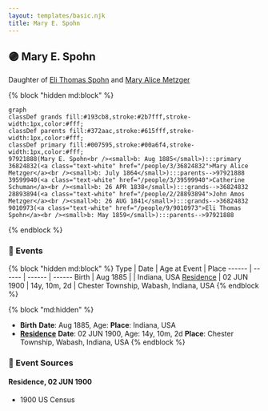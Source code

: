 ```yaml
---
layout: templates/basic.njk
title: Mary E. Spohn
---
```

## 🟣 Mary E. Spohn

Daughter of [Eli Thomas Spohn](/people/9/9010973) and [Mary Alice Metzger](/people/3/36824832)

{% block "hidden md:block" %}
```mermaid
graph
classDef grands fill:#193cb8,stroke:#2b7fff,stroke-width:1px,color:#fff;
classDef parents fill:#372aac,stroke:#615fff,stroke-width:1px,color:#fff;
classDef primary fill:#007595,stroke:#00a6f4,stroke-width:1px,color:#fff;
97921888(Mary E. Spohn<br /><small>b: Aug 1885</small>):::primary
36824832(<a class="text-white" href="/people/3/36824832">Mary Alice Metzger</a><br /><small>b: July 1864</small>):::parents-->97921888
39599940(<a class="text-white" href="/people/3/39599940">Catherine Schuman</a><br /><small>b: 26 APR 1838</small>):::grands-->36824832
28893894(<a class="text-white" href="/people/2/28893894">John Amos Metzger</a><br /><small>b: 26 AUG 1841</small>):::grands-->36824832
9010973(<a class="text-white" href="/people/9/9010973">Eli Thomas Spohn</a><br /><small>b: May 1859</small>):::parents-->97921888
```
{% endblock %}

### 📆 Events

{% block "hidden md:block" %}
Type | Date | Age at Event | Place
------ | ------ | ------ | ------
Birth | Aug 1885 |  | Indiana, USA
[Residence](#event-event-0) | 02 JUN 1900 | 14y, 10m, 2d | Chester Township, Wabash, Indiana, USA
{% endblock %}

{% block "md:hidden" %}
- **Birth**
**Date**: Aug 1885, Age:
**Place**: Indiana, USA
- **[Residence](#event-event-0)**
**Date**: 02 JUN 1900, Age: 14y, 10m, 2d
**Place**: Chester Township, Wabash, Indiana, USA
{% endblock %}

### 📰 Event Sources

#### <a id="event-event-0"></a> Residence, 02 JUN 1900
* 1900 US Census
